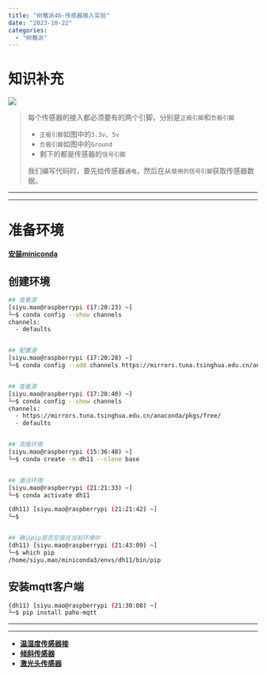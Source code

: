 ```yaml
---
title: "树莓派4b-传感器接入实验"
date: "2023-10-22"
categories: 
  - "树莓派"
---
```


# 知识补充

[![](http://qiniu.dev-share.top/image/raspberry-pi-4.png)](http://qiniu.dev-share.top/image/raspberry-pi-4.png)

> 每个传感器的接入都必须要有的两个引脚，分别是`正极引脚`和`负极引脚`
> 
> - `正极引脚`如图中的`3.3v`、`5v`
> - `负极引脚`如图中的`Ground`
> - 剩下的都是传感器的`信号引脚`
> 
> 我们编写代码时，要先给传感器`通电`，然后在从`使用的信号引脚`获取传感器数据。

* * *

* * *

# 准备环境

**[安装miniconda](http://www.dev-share.top/2023/10/26/%e5%ae%89%e8%a3%85miniconda/ "安装miniconda")**

## 创建环境

```bash
## 查看源
[siyu.mao@raspberrypi (17:20:23) ~]
└─$ conda config --show channels
channels:
  - defaults


## 配置源
[siyu.mao@raspberrypi (17:20:28) ~]
└─$ conda config --add channels https://mirrors.tuna.tsinghua.edu.cn/anaconda/pkgs/free/


## 查看源
[siyu.mao@raspberrypi (17:20:40) ~]
└─$ conda config --show channels
channels:
  - https://mirrors.tuna.tsinghua.edu.cn/anaconda/pkgs/free/
  - defaults


## 克隆环境
[siyu.mao@raspberrypi (15:36:48) ~]
└─$ conda create -n dh11 --clone base


## 激活环境
[siyu.mao@raspberrypi (21:21:33) ~]
└─$ conda activate dh11

(dh11) [siyu.mao@raspberrypi (21:21:42) ~]
└─$


## 确认pip是否安装在当前环境中
(dh11) [siyu.mao@raspberrypi (21:43:09) ~]
└─$ which pip
/home/siyu.mao/miniconda3/envs/dh11/bin/pip

```

## 安装mqtt客户端

```bash
(dh11) [siyu.mao@raspberrypi (21:30:08) ~]
└─$ pip install paho-mqtt

```

* * *

* * *

- **[温湿度传感器接](http://www.dev-share.top/2023/10/29/%e6%b8%a9%e6%b9%bf%e5%ba%a6%e4%bc%a0%e6%84%9f%e5%99%a8%e6%8e%a5%e5%85%a5/ "温湿度传感器接")**
- **[倾斜传感器](http://www.dev-share.top/2023/10/29/%e5%80%be%e6%96%9c%e4%bc%a0%e6%84%9f%e5%99%a8%e6%8e%a5%e5%85%a5/ "倾斜传感器")**
- **[激光头传感器](http://www.dev-share.top/2023/10/29/%e6%bf%80%e5%85%89%e5%a4%b4%e4%bc%a0%e6%84%9f%e5%99%a8%e6%8e%a5%e5%85%a5/ "激光头传感器")**
